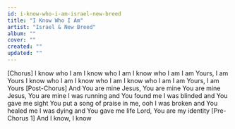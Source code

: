 ```yaml
---
id: i-know-who-i-am-israel-new-breed
title: "I Know Who I Am"
artist: "Israel & New Breed"
album: ""
cover: ""
created: ""
updated: ""
---
```


[Chorus]
I know who I am
I know who I am
I know who I am
I am Yours, I am Yours
I know who I am
I know who I am
I know who I am
I am Yours, I am Yours
[Post-Chorus]
And You are mine
Jesus, You are mine
You are mine
Jesus, You are mine
I was running and You found me
I was blinded and You gave me sight
You put a song of praise in me, ooh
I was broken and You healed me
I was dying and You gave me life
Lord, You are my identity
[Pre-Chorus 1]
And I know, I know